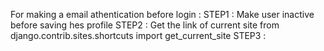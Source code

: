 For making a email athentication before login :
STEP1 : Make user inactive before saving hes profile
STEP2 : Get the link of current site from django.contrib.sites.shortcuts import get_current_site
STEP3 : 